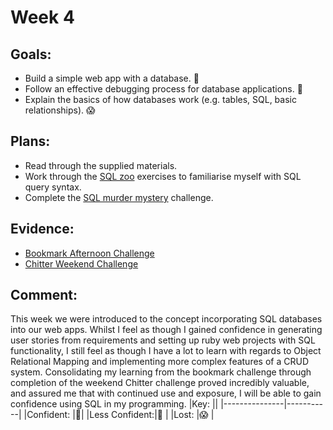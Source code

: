 # Week 4
## Goals:

 - Build a simple web app with a database. :nail_care:
 - Follow an effective debugging process for database applications. :no_good:
 - Explain the basics of how databases work (e.g. tables, SQL, basic relationships). :scream:
## Plans:
- Read through the supplied materials.
- Work through the [SQL zoo](https://sqlzoo.net/) exercises to familiarise myself with SQL query syntax.
- Complete the [SQL murder mystery](https://mystery.knightlab.com/) challenge. 

## Evidence:

 - [Bookmark Afternoon Challenge](https://github.com/sedwards93/Bookmarks)
- [Chitter Weekend Challenge](https://github.com/sedwards93/chitter-challenge)
## Comment:
This week we were introduced to the concept incorporating SQL databases into our web apps. Whilst I feel as though I gained confidence in generating user stories from requirements and setting up ruby web projects with SQL functionality, I still feel as though I have a lot to learn with regards to Object Relational Mapping and implementing more complex features of a CRUD system. Consolidating my learning from the bookmark challenge through completion of the weekend Chitter challenge proved incredibly valuable, and assured me that with continued use and exposure, I will be able to gain confidence using SQL in my programming. 
|Key:     ||
|---------------|-----------|
|Confident:     |:nail_care:|
|Less Confident:|:no_good:  |
|Lost:          |:scream:   |

